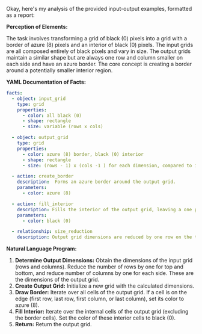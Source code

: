 Okay, here's my analysis of the provided input-output examples, formatted as a report:

**Perception of Elements:**

The task involves transforming a grid of black (0) pixels into a grid with a border of azure (8) pixels and an interior of black (0) pixels. The input grids are all composed entirely of black pixels and vary in size. The output grids maintain a similar shape but are always one row and column smaller on each side and have an azure border. The core concept is creating a border around a potentially smaller interior region.

**YAML Documentation of Facts:**


```yaml
facts:
  - object: input_grid
    type: grid
    properties:
      - color: all black (0)
      - shape: rectangle
      - size: variable (rows x cols)

  - object: output_grid
    type: grid
    properties:
      - color: azure (8) border, black (0) interior
      - shape: rectangle
      - size: (rows - 1) x (cols -1 ) for each dimension, compared to input_grid.

  - action: create_border
    description:  Forms an azure border around the output grid.
    parameters:
      - color: azure (8)

  - action: fill_interior
    description: Fills the interior of the output grid, leaving a one pixel wide border.
    parameters:
      - color: black (0)

  - relationship: size_reduction
    description: Output grid dimensions are reduced by one row on the top and bottom, and one column at each side, compared to the input grid dimensions.

```


**Natural Language Program:**

1.  **Determine Output Dimensions:** Obtain the dimensions of the input grid (rows and columns). Reduce the number of rows by one for top and bottom, and reduce number of columns by one for each side. These are the dimensions of the output grid.
2.  **Create Output Grid:** Initialize a new grid with the calculated dimensions.
3.  **Draw Border:** Iterate over all cells of the output grid. If a cell is on the edge (first row, last row, first column, or last column), set its color to azure (8).
4.  **Fill Interior:** Iterate over the internal cells of the output grid (excluding the border cells). Set the color of these interior cells to black (0).
5. **Return:** Return the output grid.

